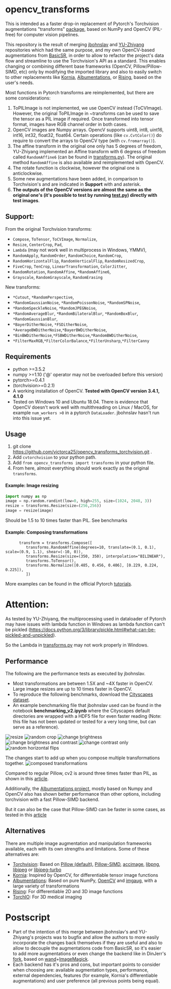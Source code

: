 # opencv_transforms

This is intended as a faster drop-in replacement of Pytorch's Torchvision augmentations "transforms" [package](https://github.com/pytorch/vision/tree/master/torchvision/transforms), based on NumPy and OpenCV (PIL-free) for computer vision pipelines. 

This repository is the result of merging [jbohnslav](https://github.com/jbohnslav/opencv_transforms) and [YU-Zhiyang](https://github.com/YU-Zhiyang/opencv_transforms_torchvision) repositories which had the same purpose, and my own OpenCV-based augmentations from [BasicSR](https://github.com/victorca25/BasicSR), in order to allow to refactor the project's data flow and streamline to use the Torchvision's API as a standard. This enables changing or combining different base frameworks (OpenCV, Pillow/Pillow-SIMD, etc) only by modifying the imported library and also to easily switch to other replacements like [Kornia](https://github.com/kornia/kornia), [Albumentations](https://github.com/albumentations-team/albumentations), or [Rising](https://github.com/PhoenixDL/rising), based on the user's needs.

Most functions in Pytorch transforms are reimplemented, but there are some considerations:
   1) ToPILImage is not implemented, we use OpenCV instead (ToCVImage). However, the original ToPILImage in ~transforms can be used to save the tensor as a PIL image if required. Once transformed into tensor format, images have RGB channel order in both cases. 
   2) OpenCV images are Numpy arrays. OpencV supports uint8, int8, uint16, int16, int32, float32, float64. Certain operations (like `cv.CvtColor()`) do require to convert the arrays to OpenCV type (with `cv.fromarray()`).
   3) The affine transform in the original one only has 5 degrees of freedom, YU-Zhiyang implemented an Affine transform with 6
    degress of freedom called `RandomAffine6` (can be found in [transforms.py](opencv_transforms/transforms.py)). The
     original method `RandomAffine` is also available and reimplemented with OpenCV.
   4) The rotate function is clockwise, however the original one is anticlockwise.
   5) Some new augmentations have been added, in comparison to Torchvision's and are indicated in **Support** with and asterisk.
   6) **The outputs of the OpenCV versions are almost the same as the original one's (it's possible to test by running [test.py](/test.py)) directly with test images**.

## Support:
From the original Torchvision transforms:
* `Compose`, `ToTensor`, `ToCVImage`, `Normalize`,
* `Resize`, `CenterCrop`, `Pad`,
* `Lambda` (may not work well in multiprocess in Windows, YMMV),
* `RandomApply`, `RandomOrder`, `RandomChoice`, `RandomCrop`,
* `RandomHorizontalFlip`, `RandomVerticalFlip`, `RandomResizedCrop`,
* `FiveCrop`, `TenCrop`, `LinearTransformation`, `ColorJitter`,
* `RandomRotation`, `RandomAffine`, `*RandomAffine6`,
* `Grayscale`, `RandomGrayscale`, `RandomErasing`

New transforms:
* `*Cutout`, `*RandomPerspective`,
* `*RandomGaussianNoise`, `*RandomPoissonNoise`, `*RandomSPNoise`,
* `*RandomSpeckleNoise`, `*RandomJPEGNoise`, 
* `*RandomAverageBlur`, `*RandomBilateralBlur`, `*RandomBoxBlur`, `*RandomGaussianBlur`,
* `*BayerDitherNoise`, `*FSDitherNoise`, `*AverageBWDitherNoise`,`*BayerBWDitherNoise`,
* `*BinBWDitherNoise`,`*FSBWDitherNoise`,`*RandomBWDitherNoise`,
* `*FilterMaxRGB`,`*FilterColorBalance`,`*FilterUnsharp`,`*FilterCanny`


## Requirements
* python >=3.5.2
* numpy >=1.10 ('@' operator may not be overloaded before this version)
* pytorch>=0.4.1
* (torchvision>=0.2.1)
* A working installation of OpenCV. **Tested with OpenCV version 3.4.1, 4.1.0**
* Tested on Windows 10 and Ubuntu 18.04. There is evidence that OpenCV doesn't work well with multithreading on Linux / MacOS, for example `num_workers >0` in a pytorch `DataLoader`. jbohnslav hasn't run into this issue yet. 

## Usage
1) git clone https://github.com/victorca25/opencv_transforms_torchvision.git .
2) Add `cvtorchvision` to your python path.
3) Add `from opencv_transforms import transforms` in your python file.
4) From here, almost everything should work exactly as the original `transforms`.
#### Example: Image resizing 
   ```python
   import numpy as np
   image = np.random.randint(low=0, high=255, size=(1024, 2048, 3))
   resize = transforms.Resize(size=(256,256))
   image = resize(image)
   ```
Should be 1.5 to 10 times faster than PIL. See benchmarks

#### Example: Composing transformations

   ```
         transform = transforms.Compose([
            transforms.RandomAffine(degrees=10, translate=(0.1, 0.1), scale=(0.9, 1.1), shear=(-10, 0)),
            transforms.Resize(size=(350, 350), interpolation="BILINEAR"),
            transforms.ToTensor(),
            transforms.Normalize([0.485, 0.456, 0.406], [0.229, 0.224, 0.225]),
            ])
   ```

More examples can be found in the  official Pytorch [tutorials](https://pytorch.org/tutorials/beginner/transfer_learning_tutorial.html).

# Attention:
As tested by YU-Zhiyang, the multiprocessing used in dataloader of Pytorch may have issues with lambda function in Windows as lambda function can't be pickled (https://docs.python.org/3/library/pickle.html#what-can-be-pickled-and-unpickled).

So the Lambda in [transforms.py](torchvision/transforms/transforms.py) may not work properly in Windows.

## Performance
The following are the performance tests as executed by jbohnslav. 
* Most transformations are between 1.5X and ~4X faster in OpenCV. Large image resizes are up to 10 times faster in OpenCV.
* To reproduce the following benchmarks, download the [Cityscapes dataset](https://www.cityscapes-dataset.com/). 
* An example benchmarking file that jbohnslav used can be found in the notebook **benchmarking_v2.ipynb** where the Cityscapes default directories are wrapped with a HDF5 file for even faster reading (Note: this file has not been updated or tested for a very long time, but can serve as a reference).

![resize](benchmarks/benchmarking_Resize.png)
![random crop](benchmarks/benchmarking_Random_crop_quarter_size.png)
![change brightness](benchmarks/benchmarking_Color_brightness_only.png)
![change brightness and contrast](benchmarks/benchmarking_Color_constrast_and_brightness.png)
![change contrast only](benchmarks/benchmarking_Color_contrast_only.png)
![random horizontal flips](benchmarks/benchmarking_Random_horizontal_flip.png)

The changes start to add up when you compose multiple transformations together.
![composed transformations](benchmarks/benchmarking_Resize_flip_brightness_contrast_rotate.png)

Compared to regular Pillow, cv2 is around three times faster than PIL, as shown in this [article](https://www.kaggle.com/vfdev5/pil-vs-opencv).

Additionally, the [Albumentations project](https://github.com/albumentations-team/albumentations), mostly based on Numpy and OpenCV also has shown better performance than other options, including torchvision with a fast Pillow-SIMD backend.

But it can also be the case that Pillow-SIMD can be faster in some cases, as tested in this [article](https://python-pillow.org/pillow-perf/)

## Alternatives
There are multiple image augmentation and manipulation frameworks available, each with its own strengths and limitations. Some of these alternatives are:
* [Torchvision](https://github.com/pytorch/vision): Based on [Pillow (default)](https://python-pillow.org/), [Pillow-SIMD](https://github.com/uploadcare/pillow-simd), [accimage](https://github.com/pytorch/accimage), [libpng](http://www.libpng.org/pub/png/libpng.html), [libjpeg](http://ijg.org/) or [libjpeg-turbo](https://libjpeg-turbo.org/)
* [Kornia](https://github.com/kornia/kornia): Inspired by OpenCV, for differentiable tensor image functions
* [Albumentations](https://github.com/albumentations-team/albumentations): Based on pure NumPy, [OpenCV](https://github.com/opencv/opencv) and [imgaug](https://github.com/aleju/imgaug), with a large variety of transformations
* [Rising](https://github.com/PhoenixDL/rising): For differentiable 2D and 3D image functions
* [TorchIO](https://github.com/fepegar/torchio): For 3D medical imaging


# Postscript
* Part of the intention of this merge between jbohnslav's and YU-Zhiyang's projects was to bugfix and allow the authors to more easily incorporate the changes back themselves if they are useful and also to allow to decouple the augmentations code from BasicSR, so it's easier to add more augmentations or even change the backend like in DinJerr's [fork](https://github.com/DinJerr/BasicSR), based on [wand](https://github.com/emcconville/wand)+[ImageMagick](https://imagemagick.org/).
* Each backend has it's pros and cons, but important points to consider when choosing are: available augmentation types, performance, external dependencies, features (for example, Kornia's differentiable augmentations) and user preference (all previous points being equal).